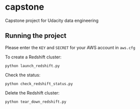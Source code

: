 # capstone
Capstone project for Udacity data engineering

## Running the project

Please enter the `KEY` and `SECRET` for your AWS account in `aws.cfg`

To create a Redshift cluster:
```
python launch_redshift.py
```
Check the status:
```
python check_redshift_status.py
```

Delete the Redshift cluster:
```
python tear_down_redshift.py
```
